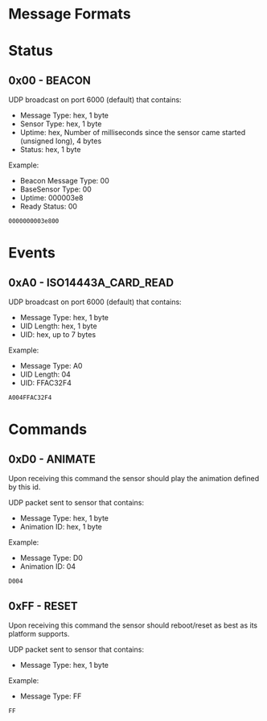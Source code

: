 Message Formats
================

# Status

## 0x00 - BEACON

UDP broadcast on port 6000 (default) that contains:

* Message Type: hex, 1 byte
* Sensor Type: hex, 1 byte
* Uptime: hex, Number of milliseconds since the sensor came started (unsigned long), 4 bytes
* Status: hex, 1 byte

Example:

* Beacon Message Type: 00
* BaseSensor Type: 00
* Uptime: 000003e8
* Ready Status: 00

```
0000000003e800
```

# Events

## 0xA0 - ISO14443A_CARD_READ

UDP broadcast on port 6000 (default) that contains:

* Message Type: hex, 1 byte
* UID Length: hex, 1 byte
* UID: hex, up to 7 bytes

Example:

* Message Type: A0
* UID Length: 04
* UID: FFAC32F4

```
A004FFAC32F4
```

# Commands

## 0xD0 - ANIMATE

Upon receiving this command the sensor should play the animation defined by this id.

UDP packet sent to sensor that contains:

* Message Type: hex, 1 byte
* Animation ID: hex, 1 byte

Example:

* Message Type: D0
* Animation ID: 04

```
D004
```

## 0xFF - RESET

Upon receiving this command the sensor should reboot/reset as best as its platform supports.

UDP packet sent to sensor that contains:

* Message Type: hex, 1 byte

Example:

* Message Type: FF

```
FF
```
